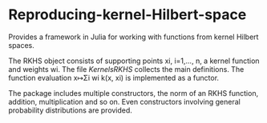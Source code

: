 # Reproducing-kernel-Hilbert-space

Provides a framework in Julia for working with functions from kernel Hilbert spaces.

The RKHS object consists of supporting points xi, i=1,..., n, a kernel function and weights wi. The file _KernelsRKHS_ collects the main definitions. 
The function evaluation x↦Σi  wi k(x, xi) is implemented as a functor.

The package includes multiple constructors, the norm of an RKHS function, addition, multiplication and so on. Even constructors involving general probability distributions are provided.
